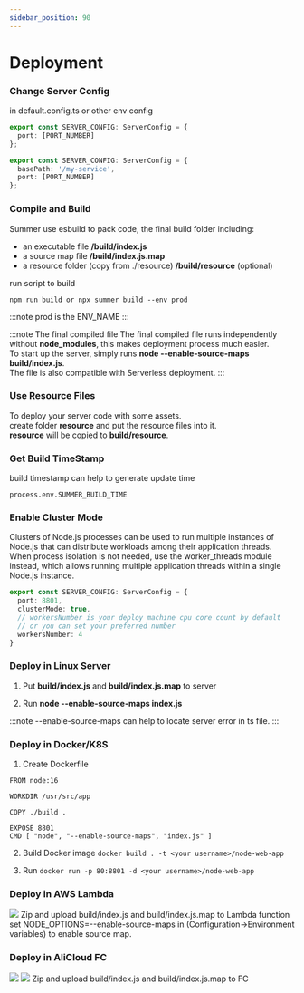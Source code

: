 ```yaml
---
sidebar_position: 90
---
```


# Deployment

### Change Server Config

in default.config.ts or other env config

```ts title="change port number"
export const SERVER_CONFIG: ServerConfig = {
  port: [PORT_NUMBER]
};
```

```ts title="change basePath"
export const SERVER_CONFIG: ServerConfig = {
  basePath: '/my-service',
  port: [PORT_NUMBER]
};
```

### Compile and Build
Summer use esbuild to pack code, the final build folder including:

- an executable file **/build/index.js**
- a source map file  **/build/index.js.map**  
- a resource folder (copy from ./resource) **/build/resource** (optional)

run script to build
``` title="check package.json"
npm run build or npx summer build --env prod
```
:::note
prod is the ENV_NAME
:::


:::note The final compiled file
The final compiled file runs independently without **node_modules**, this makes deployment process much easier.<br/>
To start up the server, simply runs **node --enable-source-maps build/index.js**.<br/>
The file is also compatible with Serverless deployment.
:::

### Use Resource Files
To deploy your server code with some assets.<br/>
create folder **resource** and put the resource files into it.<br/>
**resource** will be copied to **build/resource**.


### Get Build TimeStamp
build timestamp can help to generate update time
```
process.env.SUMMER_BUILD_TIME
```

### Enable Cluster Mode

Clusters of Node.js processes can be used to run multiple instances of Node.js that can distribute workloads among their application threads. When process isolation is not needed, use the worker_threads module instead, which allows running multiple application threads within a single Node.js instance.

```ts title="src/config/default.config.ts"
export const SERVER_CONFIG: ServerConfig = {
  port: 8801,
  clusterMode: true,
  // workersNumber is your deploy machine cpu core count by default
  // or you can set your preferred number
  workersNumber: 4
}
```

### Deploy in Linux Server

1. Put **build/index.js** and **build/index.js.map** to server

2. Run **node --enable-source-maps index.js**

:::note
--enable-source-maps can help to locate server error in ts file.
:::


### Deploy in Docker/K8S
1. Create Dockerfile

``` title="Dockerfile"
FROM node:16

WORKDIR /usr/src/app

COPY ./build .

EXPOSE 8801
CMD [ "node", "--enable-source-maps", "index.js" ]
```

2. Build Docker image
`docker build . -t <your username>/node-web-app`

3. Run
`docker run -p 80:8801 -d <your username>/node-web-app`

### Deploy in AWS Lambda
![](/img/awslambda.jpg)
Zip and upload build/index.js and build/index.js.map to Lambda function
set NODE_OPTIONS=--enable-source-maps in (Configuration->Environment variables) to enable source map.



### Deploy in AliCloud FC
![](/img/alifc1.jpg)
![](/img/alifc2.jpg)
Zip and upload build/index.js and build/index.js.map to FC

 